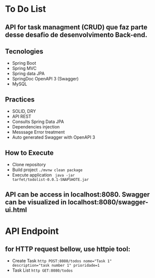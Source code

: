 # To Do List

## API for task managment (CRUD) que faz parte desse desafio de desenvolvimento Back-end. 

## Tecnologies
 - Spring Boot
 - Spring MVC
 - Spring data JPA
 - SpringDoc OpenAPI 3 (Swagger)
 - MySQL 

## Practices 
 - SOLID, DRY 
 - API REST
 - Consults Spring Data JPA
 - Dependencies injection
 - Messsage Error treatment
 - Auto generated Swagger with OpenAPI 3
  
## How to Execute 
 - Clone repository
 - Build project 
<code>./mvnw clean package </code>
 - Execute application
<code> java -jar tarfet/todolist-0.0.1-SNAPSHOTE.jar</code>

## API can be access in localhost:8080. Swagger can be visualized in localhost:8080/swagger-ui.html

# API Endpoint
## for HTTP request bellow, use httpie tool: 
- Create Task
<code>http POST:8080/todos nome="Task 1" description="task number 1" prioridade=1</code>
- Task List
<code>http GET:8080/todos</code>